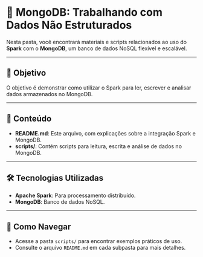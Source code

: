 # 🍃 MongoDB: Trabalhando com Dados Não Estruturados  

Nesta pasta, você encontrará materiais e scripts relacionados ao uso do **Spark** com o **MongoDB**, um banco de dados NoSQL flexível e escalável.  

---

## 🎯 Objetivo  
O objetivo é demonstrar como utilizar o Spark para ler, escrever e analisar dados armazenados no MongoDB.  

---

## 📂 Conteúdo  
- **README.md**: Este arquivo, com explicações sobre a integração Spark e MongoDB.  
- **scripts/**: Contém scripts para leitura, escrita e análise de dados no MongoDB.  

---

## 🛠️ Tecnologias Utilizadas  
- **Apache Spark**: Para processamento distribuído.  
- **MongoDB**: Banco de dados NoSQL.  

---

## 📁 Como Navegar  
- Acesse a pasta `scripts/` para encontrar exemplos práticos de uso.  
- Consulte o arquivo `README.md` em cada subpasta para mais detalhes.  
